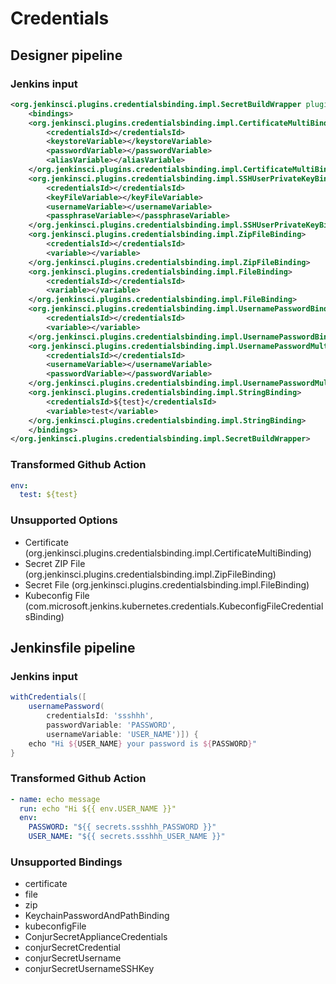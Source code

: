 # Credentials

## Designer pipeline

### Jenkins input

```xml
<org.jenkinsci.plugins.credentialsbinding.impl.SecretBuildWrapper plugin="credentials-binding@1.23">
    <bindings>
    <org.jenkinsci.plugins.credentialsbinding.impl.CertificateMultiBinding>
        <credentialsId></credentialsId>
        <keystoreVariable></keystoreVariable>
        <passwordVariable></passwordVariable>
        <aliasVariable></aliasVariable>
    </org.jenkinsci.plugins.credentialsbinding.impl.CertificateMultiBinding>
    <org.jenkinsci.plugins.credentialsbinding.impl.SSHUserPrivateKeyBinding>
        <credentialsId></credentialsId>
        <keyFileVariable></keyFileVariable>
        <usernameVariable></usernameVariable>
        <passphraseVariable></passphraseVariable>
    </org.jenkinsci.plugins.credentialsbinding.impl.SSHUserPrivateKeyBinding>
    <org.jenkinsci.plugins.credentialsbinding.impl.ZipFileBinding>
        <credentialsId></credentialsId>
        <variable></variable>
    </org.jenkinsci.plugins.credentialsbinding.impl.ZipFileBinding>
    <org.jenkinsci.plugins.credentialsbinding.impl.FileBinding>
        <credentialsId></credentialsId>
        <variable></variable>
    </org.jenkinsci.plugins.credentialsbinding.impl.FileBinding>
    <org.jenkinsci.plugins.credentialsbinding.impl.UsernamePasswordBinding>
        <credentialsId></credentialsId>
        <variable></variable>
    </org.jenkinsci.plugins.credentialsbinding.impl.UsernamePasswordBinding>
    <org.jenkinsci.plugins.credentialsbinding.impl.UsernamePasswordMultiBinding>
        <credentialsId></credentialsId>
        <usernameVariable></usernameVariable>
        <passwordVariable></passwordVariable>
    </org.jenkinsci.plugins.credentialsbinding.impl.UsernamePasswordMultiBinding>
    <org.jenkinsci.plugins.credentialsbinding.impl.StringBinding>
        <credentialsId>${test}</credentialsId>
        <variable>test</variable>
    </org.jenkinsci.plugins.credentialsbinding.impl.StringBinding>
    </bindings>
</org.jenkinsci.plugins.credentialsbinding.impl.SecretBuildWrapper>
```

### Transformed Github Action

```yaml
env:
  test: ${test}
```

### Unsupported Options

- Certificate (org.jenkinsci.plugins.credentialsbinding.impl.CertificateMultiBinding)
- Secret ZIP File (org.jenkinsci.plugins.credentialsbinding.impl.ZipFileBinding)
- Secret File (org.jenkinsci.plugins.credentialsbinding.impl.FileBinding)
- Kubeconfig File (com.microsoft.jenkins.kubernetes.credentials.KubeconfigFileCredentialsBinding)

## Jenkinsfile pipeline

### Jenkins input

```groovy
withCredentials([
    usernamePassword(
        credentialsId: 'ssshhh',
        passwordVariable: 'PASSWORD',
        usernameVariable: 'USER_NAME')]) {
    echo "Hi ${USER_NAME} your password is ${PASSWORD}"
}
```

### Transformed Github Action

```yaml
- name: echo message
  run: echo "Hi ${{ env.USER_NAME }}"
  env:
    PASSWORD: "${{ secrets.ssshhh_PASSWORD }}"
    USER_NAME: "${{ secrets.ssshhh_USER_NAME }}"
```

### Unsupported Bindings
- certificate
- file
- zip
- KeychainPasswordAndPathBinding
- kubeconfigFile
- ConjurSecretApplianceCredentials
- conjurSecretCredential
- conjurSecretUsername
- conjurSecretUsernameSSHKey